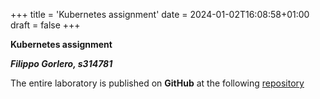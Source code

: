 +++
title = 'Kubernetes assignment'
date = 2024-01-02T16:08:58+01:00
draft = false
+++

**Kubernetes assignment**

***Filippo Gorlero, s314781***

The entire laboratory is published on **GitHub** at the following [repository](https://github.com/Gorle19/k8s_site2024)
